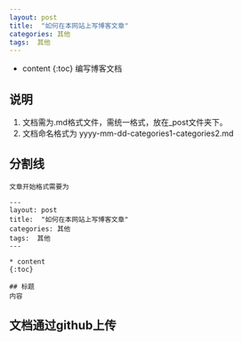 ```yaml
---
layout: post
title:  "如何在本网站上写博客文章"
categories: 其他
tags:  其他
---
```


* content
{:toc}
编写博客文档

## 说明
 1. 文档需为.md格式文件，需统一格式，放在_post文件夹下。
 2. 文档命名格式为 yyyy-mm-dd-categories1-categories2.md
## 分割线
    文章开始格式需要为
    
```
---
layout: post
title:  "如何在本网站上写博客文章"
categories: 其他
tags:  其他
---

* content
{:toc}

## 标题
内容

```
## 文档通过github上传